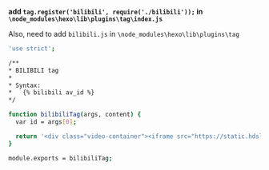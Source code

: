 **add `tag.register('bilibili', require('./bilibili'));` in `\node_modules\hexo\lib\plugins\tag\index.js`**

Also, need to add `bilibili.js` in `\node_modules\hexo\lib\plugins\tag`

```bash
'use strict';

/**
* BILIBILI tag
*
* Syntax:
*   {% bilibili av_id %}
*/

function bilibiliTag(args, content) {
  var id = args[0];

  return '<div class="video-container"><iframe src="https://static.hdslb.com/miniloader.swf?aid=' + id + '" allowfullscreen="true"></iframe></div>';
}

module.exports = bilibiliTag;
```
